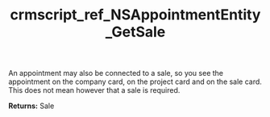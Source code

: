 ﻿---
title: crmscript_ref_NSAppointmentEntity_GetSale
description: Sale NSAppointmentEntity.GetSale()
intellisense: NSAppointmentEntity.GetSale
keywords: NSAppointmentEntity, GetSale
so.topic: reference
---

An appointment may also be connected to a sale, so you see the appointment on the company card, on the project card and on the sale card. This does not mean however that a sale is required.

**Returns:** Sale


